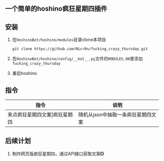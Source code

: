 ## 一个简单的hoshino疯狂星期四插件

## 安装

1. 在`HoshinoBot/hoshino/modules`目录clone本项目 
   
   ```
   git clone https://github.com/Nicr0n/fucking_crazy_thursday.git
   ```
2. 在`HoshinoBot/hoshino/config/__bot__.py`文件的`MODULES_ON`里添加`fucking_crazy_thursday`
3. 重启hoshino

## 指令

| 指令               | 说明                  |
| ---------------- | ------------------- |
| 来点疯狂星期四文案\|疯狂星期四 | 随机从json中抽取一条疯狂星期四文案 |

## 后续计划

1. 制作网页版疯狂星期四，通过API接口获取文案❎
